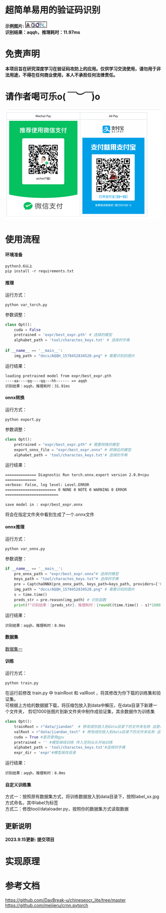 
# 超简单易用的验证码识别
**示例图片:**
![Example Image](./docs/AQQH_1578452834528.png)  
**识别结果：aqqh，推理耗时：11.97ms**
# 免责声明
**本项目旨在研究深度学习在验证码攻防上的应用。仅供学习交流使用，请勿用于非法用途，不得在任何商业使用，本人不承担任何法律责任。**
# 请作者喝可乐**o(*￣︶￣*)o**
![Example Image](./docs/img_3.png)  
# 使用流程
#### 环境准备
```shell
python3.6以上  
pip install -r requirements.txt
```
#### 推理
运行方式：
```shell
python var_torch.py
```
参数调整：
```python
class Opt():
    cuda = False
    pretrained = 'expr/best_expr.pth' # 选择的模型
    alphabet_path = 'tool/charactes_keys.txt' # 选择的字典

if __name__ == '__main__':
    img_path = "docs/AQQH_1578452834528.png" # 需要识别的图片
```
运行结果：
```
loading pretrained model from expr/best_expr.pth
----aa----qq----qq---hh------ => aqqh                
识别结果：aqqh，推理耗时：31.91ms
```
#### onnx转换
运行方式：
```shell
python export.py
```
参数调整：
```python
class Opt():
    pretrained = "expr/best_expr.pth" # 需要转换的模型
    export_onnx_file = "expr/best_expr.onnx" # 转换后的模型
    alphabet_path = 'tool/charactes_keys.txt'# 选择的字典
```
运行结果：
```
============== Diagnostic Run torch.onnx.export version 2.0.0+cpu ==============
verbose: False, log level: Level.ERROR
======================= 0 NONE 0 NOTE 0 WARNING 0 ERROR ========================

save model in : expr/best_expr.onnx
```
将会在指定文件夹中看到生成了一个.onnx文件
#### onnx推理
运行方式：
```shell
python var_onnx.py
```
参数调整：
```python
if __name__ == '__main__':
    pre_onnx_path = "expr/best_expr.onnx"# 选择的模型
    keys_path = "tool/charactes_keys.txt"# 选择的字典
    pre = CaptchaONNX(pre_onnx_path, keys_path=keys_path, providers=['CPUExecutionProvider'])
    img_path = "docs/AQQH_1578452834528.png" # 需要识别的图片
    s = time.time()
    preds_str = pre.reason(img_path) # 识别函数
    print(f"识别结果：{preds_str}，推理耗时：{round((time.time() - s)*1000, 2)}ms")
```
运行结果：
```
识别结果：aqqh，推理耗时：8.0ms
```
#### 数据集
[数据集一](https://wwm.lanzoum.com/itczd0b5z3yj)

#### 训练
运行方式：
```shell
python train.py
```
在运行前修改 train.py 中 trainRoot 和 valRoot ，将其修改为你下载的训练集和验证集。  
可根据上方给的数据据下载，将压缩包放入到data中解压，在data目录下新建一个文件夹，
剪切1000张图片到新文件夹中制作成验证集，其余数据作为训练集
```python
class Opt():
    trainRoot = r"data/jiandan"  # 修改成你放入到data目录下的文件夹名称 这是训练集路径
    valRoot = r"data/jiandan_test" # 修改成你放入到data目录下的文件夹名称 这是测试集路径
    cuda = True #是否使用gpu
    pretrained = '' #模型继续训练 传入空则从头开始训练
    alphabet_path = 'tool/charactes_keys.txt'#选择的字典
    expr_dir = 'expr'#模型保存目录
```
运行结果：
```
识别结果：aqqh，推理耗时：8.0ms
```
#### 自定义训练集
方式一：按照原有数据集方式，将训练数据放入到data目录下，按照label_xx.jpg 方式命名，其中label为标签  
方式二：修改tool/dataloader.py，按照你的数据集方式读取数据

## 更新说明
#### 2023.9.15更新: 提交项目 

# 实现原理


# 参考文档
https://github.com/DayBreak-u/chineseocr_lite/tree/master  
https://github.com/meijieru/crnn.pytorch  
